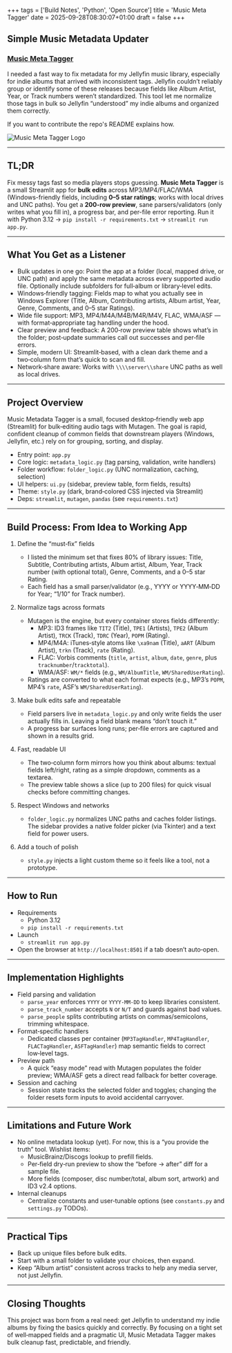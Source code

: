 +++
tags = ['Build Notes', 'Python', 'Open Source']
title = 'Music Meta Tagger'
date = 2025-09-28T08:30:07+01:00
draft = false
+++

## Simple Music Metadata Updater

### [Music Meta Tagger](https://github.com/pbrazeale/music_meta_tagger)

I needed a fast way to fix metadata for my Jellyfin music library, especially for indie albums that arrived with inconsistent tags. Jellyfin couldn’t reliably group or identify some of these releases because fields like Album Artist, Year, or Track numbers weren’t standardized. This tool let me normalize those tags in bulk so Jellyfin “understood” my indie albums and organized them correctly.

If you want to contribute the repo's README explains how.

![Music Meta Tagger Logo](https://pbrazeale.github.io/images/music_meta_tagger_logo_300.jpg)

---

## TL;DR

Fix messy tags fast so media players stops guessing. **Music Meta Tagger** is a small Streamlit app for **bulk edits** across MP3/MP4/FLAC/WMA (Windows-friendly fields, including **0–5 star ratings**; works with local drives and UNC paths). You get a **200-row preview**, sane parsers/validators (only writes what you fill in), a progress bar, and per-file error reporting. Run it with Python 3.12 → `pip install -r requirements.txt` → `streamlit run app.py`.

---

## What You Get as a Listener

- Bulk updates in one go: Point the app at a folder (local, mapped drive, or UNC path) and apply the same metadata across every supported audio file. Optionally include subfolders for full‑album or library‑level edits.
- Windows‑friendly tagging: Fields map to what you actually see in Windows Explorer (Title, Album, Contributing artists, Album artist, Year, Genre, Comments, and 0–5 star Ratings).
- Wide file support: MP3, MP4/M4A/M4B/M4R/M4V, FLAC, WMA/ASF — with format‑appropriate tag handling under the hood.
- Clear preview and feedback: A 200‑row preview table shows what’s in the folder; post‑update summaries call out successes and per‑file errors.
- Simple, modern UI: Streamlit‑based, with a clean dark theme and a two‑column form that’s quick to scan and fill.
- Network‑share aware: Works with `\\\\server\\share` UNC paths as well as local drives.

---

## Project Overview

Music Metadata Tagger is a small, focused desktop‑friendly web app (Streamlit) for bulk‑editing audio tags with Mutagen. The goal is rapid, confident cleanup of common fields that downstream players (Windows, Jellyfin, etc.) rely on for grouping, sorting, and display.

- Entry point: `app.py`
- Core logic: `metadata_logic.py` (tag parsing, validation, write handlers)
- Folder workflow: `folder_logic.py` (UNC normalization, caching, selection)
- UI helpers: `ui.py` (sidebar, preview table, form fields, results)
- Theme: `style.py` (dark, brand‑colored CSS injected via Streamlit)
- Deps: `streamlit`, `mutagen`, `pandas` (see `requirements.txt`)

---

## Build Process: From Idea to Working App

1. Define the “must‑fix” fields

   - I listed the minimum set that fixes 80% of library issues: Title, Subtitle, Contributing artists, Album artist, Album, Year, Track number (with optional total), Genre, Comments, and a 0–5 star Rating.
   - Each field has a small parser/validator (e.g., YYYY or YYYY‑MM‑DD for Year; “1/10” for Track number).

2. Normalize tags across formats

   - Mutagen is the engine, but every container stores fields differently:
     - MP3: ID3 frames like `TIT2` (Title), `TPE1` (Artists), `TPE2` (Album Artist), `TRCK` (Track), `TDRC` (Year), `POPM` (Rating).
     - MP4/M4A: iTunes‑style atoms like `\xa9nam` (Title), `aART` (Album Artist), `trkn` (Track), `rate` (Rating).
     - FLAC: Vorbis comments (`title`, `artist`, `album`, `date`, `genre`, plus `tracknumber`/`tracktotal`).
     - WMA/ASF: `WM/*` fields (e.g., `WM/AlbumTitle`, `WM/SharedUserRating`).
   - Ratings are converted to what each format expects (e.g., MP3’s `POPM`, MP4’s `rate`, ASF’s `WM/SharedUserRating`).

3. Make bulk edits safe and repeatable

   - Field parsers live in `metadata_logic.py` and only write fields the user actually fills in. Leaving a field blank means “don’t touch it.”
   - A progress bar surfaces long runs; per‑file errors are captured and shown in a results grid.

4. Fast, readable UI

   - The two‑column form mirrors how you think about albums: textual fields left/right, rating as a simple dropdown, comments as a textarea.
   - The preview table shows a slice (up to 200 files) for quick visual checks before committing changes.

5. Respect Windows and networks

   - `folder_logic.py` normalizes UNC paths and caches folder listings. The sidebar provides a native folder picker (via Tkinter) and a text field for power users.

6. Add a touch of polish
   - `style.py` injects a light custom theme so it feels like a tool, not a prototype.

---

## How to Run

- Requirements
  - Python 3.12
  - `pip install -r requirements.txt`
- Launch
  - `streamlit run app.py`
- Open the browser at `http://localhost:8501` if a tab doesn’t auto‑open.

---

## Implementation Highlights

- Field parsing and validation
  - `parse_year` enforces `YYYY` or `YYYY‑MM‑DD` to keep libraries consistent.
  - `parse_track_number` accepts `N` or `N/T` and guards against bad values.
  - `parse_people` splits contributing artists on commas/semicolons, trimming whitespace.
- Format‑specific handlers
  - Dedicated classes per container (`MP3TagHandler`, `MP4TagHandler`, `FLACTagHandler`, `ASFTagHandler`) map semantic fields to correct low‑level tags.
- Preview path
  - A quick “easy mode” read with Mutagen populates the folder preview; WMA/ASF gets a direct read fallback for better coverage.
- Session and caching
  - Session state tracks the selected folder and toggles; changing the folder resets form inputs to avoid accidental carryover.

---

## Limitations and Future Work

- No online metadata lookup (yet). For now, this is a “you provide the truth” tool. Wishlist items:
  - MusicBrainz/Discogs lookup to prefill fields.
  - Per‑field dry‑run preview to show the “before → after” diff for a sample file.
  - More fields (composer, disc number/total, album sort, artwork) and ID3 v2.4 options.
- Internal cleanups
  - Centralize constants and user‑tunable options (see `constants.py` and `settings.py` TODOs).

---

## Practical Tips

- Back up unique files before bulk edits.
- Start with a small folder to validate your choices, then expand.
- Keep “Album artist” consistent across tracks to help any media server, not just Jellyfin.

---

## Closing Thoughts

This project was born from a real need: get Jellyfin to understand my indie albums by fixing the basics quickly and correctly. By focusing on a tight set of well‑mapped fields and a pragmatic UI, Music Metadata Tagger makes bulk cleanup fast, predictable, and friendly.
